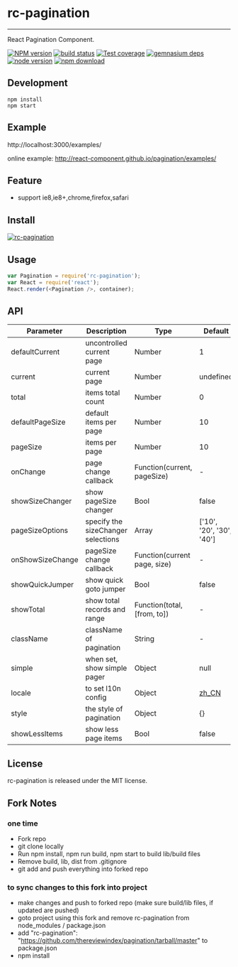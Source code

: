 # rc-pagination
---

React Pagination Component.

[![NPM version][npm-image]][npm-url]
[![build status][travis-image]][travis-url]
[![Test coverage][coveralls-image]][coveralls-url]
[![gemnasium deps][gemnasium-image]][gemnasium-url]
[![node version][node-image]][node-url]
[![npm download][download-image]][download-url]

[npm-image]: http://img.shields.io/npm/v/rc-pagination.svg?style=flat-square
[npm-url]: http://npmjs.org/package/rc-pagination
[travis-image]: https://img.shields.io/travis/react-component/pagination.svg?style=flat-square
[travis-url]: https://travis-ci.org/react-component/pagination
[coveralls-image]: https://img.shields.io/coveralls/react-component/pagination.svg?style=flat-square
[coveralls-url]: https://coveralls.io/r/react-component/pagination?branch=master
[gemnasium-image]: http://img.shields.io/gemnasium/react-component/pagination.svg?style=flat-square
[gemnasium-url]: https://gemnasium.com/react-component/pagination
[node-image]: https://img.shields.io/badge/node.js-%3E=_0.10-green.svg?style=flat-square
[node-url]: http://nodejs.org/download/
[download-image]: https://img.shields.io/npm/dm/rc-pagination.svg?style=flat-square
[download-url]: https://npmjs.org/package/rc-pagination


## Development

```
npm install
npm start
```

## Example

http://localhost:3000/examples/

online example: http://react-component.github.io/pagination/examples/

## Feature

* support ie8,ie8+,chrome,firefox,safari

## Install

[![rc-pagination](https://nodei.co/npm/rc-pagination.png)](https://npmjs.org/package/rc-pagination)

## Usage

```js
var Pagination = require('rc-pagination');
var React = require('react');
React.render(<Pagination />, container);
```

## API

| Parameter        | Description                        | Type          | Default                  |
|------------------|------------------------------------|---------------|--------------------------|
| defaultCurrent   | uncontrolled current page          | Number        | 1                        |
| current          | current page                       | Number        | undefined                |
| total            | items total count                  | Number        | 0                        |
| defaultPageSize  | default items per page             | Number        | 10                       |
| pageSize         | items per page                     | Number        | 10                       |
| onChange         | page change callback               | Function(current, pageSize)      | -     |
| showSizeChanger  | show pageSize changer              | Bool          | false                    |
| pageSizeOptions  | specify the sizeChanger selections | Array<String> | ['10', '20', '30', '40'] |
| onShowSizeChange | pageSize change callback           | Function(current page, size)  | -        |
| showQuickJumper  | show quick goto jumper             | Bool          | false                    |
| showTotal        | show total records and range            | Function(total, [from, to]) | -     |
| className        | className of pagination            | String        | -                        |
| simple           | when set, show simple pager        | Object        | null                     |
| locale           | to set l10n config                 | Object        | [zh_CN](https://github.com/react-component/pagination/blob/master/src/locale/zh_CN.js) |
| style            | the style of pagination            | Object        | {}                       |
| showLessItems    | show less page items               | Bool          | false                    |

## License

rc-pagination is released under the MIT license.


## Fork Notes

### one time
- Fork repo
- git clone locally
- Run npm install, npm run build, npm start to build lib/build files
- Remove build, lib, dist from .gitignore
- git add and push everything into forked repo

### to sync changes to this fork into project
- make changes and push to forked repo (make sure build/lib files, if updated are pushed)
- goto project using this fork and remove rc-pagination from node_modules / package.json
- add "rc-pagination": "https://github.com/thereviewindex/pagination/tarball/master" to package.json
- npm install

